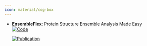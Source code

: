 ```yaml
---
icon: material/cog-box
---
```





- **EnsembleFlex**: Protein Structure Ensemble Analysis Made Easy  
    [![Code](https://img.shields.io/badge/Code-Repository-blue?style=for-the-badge)](https://gitlab.ebi.ac.uk/melanie/ensembleflex) 

    [![Publication](https://img.shields.io/badge/Publication-Citations:0-blue?style=for-the-badge&logo=bookstack)](https://doi.org/10.1101/2024.12.21.629432) 


